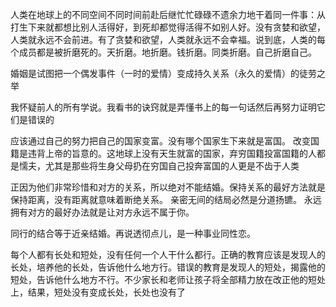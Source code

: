 
人类在地球上的不同空间不同时间前赴后继忙忙碌碌不遗余力地干着同一件事：从打生下来就都想比别人活得好，到死却都觉得活得不如别人好。没有贪婪和欲望，人类就永远不会前进。有了贪婪和欲望，人类就永远不会幸福。说到底，人类的每个成员都是被折磨死的。天折磨。地折磨。钱折磨。同类折磨。自己折磨自己。


婚姻是试图把一个偶发事件（一时的爱情）变成持久关系（永久的爱情）的徒劳之举


我怀疑前人的所有学说。我看书的诀窍就是弄懂书上的每一句话然后再努力证明它们是错误的


应该通过自己的努力把自己的国家变富。没有哪个国家生下来就是富国。
改变国籍是违背上帝的旨意的。这地球上没有天生就富的国家，弃穷国籍投富国籍的人都是懦夫，尤其是那些将生身父母扔在穷国自己投奔富国的人更是不齿于人类

正因为他们非常珍惜和对方的关系，所以绝对不能结婚。保持关系的最好方法就是保持距离，没有距离就意味着断绝关系。
亲密无间的结局必然是分道扬镳。
永远拥有对方的最好办法就是让对方永远不属于你。

同行的结合等于近亲结婚。再说透彻点儿，是一种事业同性恋。


每个人都有长处和短处，没有任何一个人干什么都行。正确的教育应该是发现人的长处，培养他的长处，告诉他什么地方行。错误的教育是发现人的短处，揭露他的短处，告诉他什么地方不行。不少家长和老师让孩子将全部精力放在改正他的短处上，结果，短处没有变成长处，长处也没有了